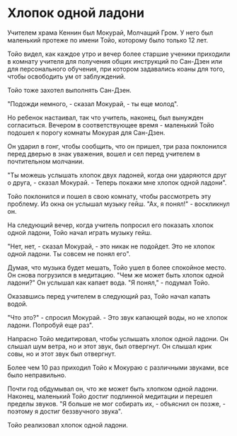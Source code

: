 # Хлопок одной ладони

Учителем храма Кеннин был Мокурай, Молчащий Гром. У него был маленький протеже по имени Тойо, которому было только 12 лет. 

Тойо видел, как каждое утро и вечер более старшие ученики приходили в комнату учителя для получения общих инструкций по Сан-Дзен или для персонального обучения, при котором задавались коаны для того, чтобы освободить ум от заблуждений.

Тойо тоже захотел выполнять Сан-Дзен.

"Подожди немного, - сказал Мокурай, - ты еще молод".

Но ребенок настаивал, так что учитель, наконец, был вынужден согласиться. Вечером в соответствующее время - маленький Тойо подошел к порогу комнаты Мокурая для Сан-Дзен.

Он ударил в гонг, чтобы сообщить, что он пришел, три раза поклонился перед дверью в знак уважения, вошел и сел перед учителем в почтительном молчании.

"Ты можешь услышать хлопок двух ладоней, когда они ударяются друг о друга, - сказал Мокурай. - Теперь покажи мне хлопок одной ладони".

Тойо поклонился и пошел в свою комнату, чтобы рассмотреть эту проблему. Из окна он услышал музыку гейш. "Ах, я понял!" - воскликнул он.

На следующий вечер, когда учитель попросил его показать хлопок одной ладони, Тойо начал играть музыку гейш.

"Нет, нет, - сказал Мокурай, - это никак не подойдет. Это не хлопок одной ладони. Ты совсем не понял его".

Думая, что музыка будет мешать, Тойо ушел в более спокойное место. Он снова погрузился в медитацию. "Чем же может быть хлопок одной ладони?" Он услышал как капает вода. "Я понял," - подумал Тойо.

Оказавшись перед учителем в следующий раз, Тойо начал капать водой.

"Что это?" - спросил Мокурай. - Это звук капающей воды, но не хлопок ладони. Попробуй еще раз".

Напрасно Тойо медитировал, чтобы услышать хлопок одной ладони. Он слышал шум ветра, но и этот звук, был отвергнут. Он слышал крик совы, но и этот звук был отвергнут.

Более чем 10 раз приходил Тойо к Мокураю с различными звуками, все было неправильно.

Почти год обдумывал он, что же может быть хлопком одной ладони. Наконец, маленький Тойо достиг подлинной медитации и перешел пределы звуков. "Я больше не мог собирать их, - объяснил он позже, - поэтому я достиг беззвучного звука".

Тойо реализовал хлопок одной ладони.
